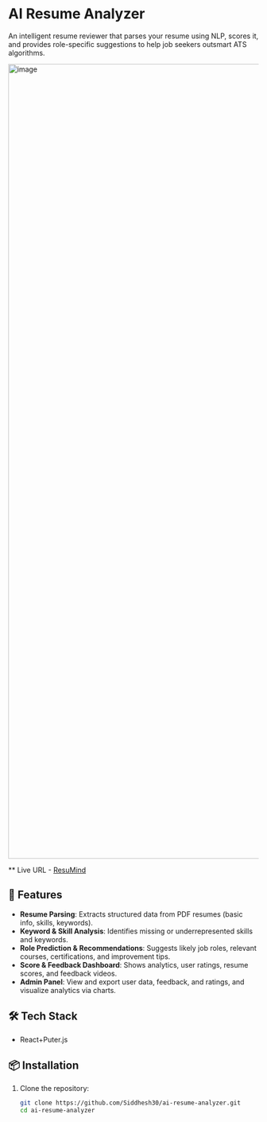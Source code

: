 # AI Resume Analyzer

An intelligent resume reviewer that parses your resume using NLP, scores it, and provides role-specific suggestions to help job seekers outsmart ATS algorithms.

<img width="2936" height="1598" alt="image" src="https://github.com/user-attachments/assets/29b8fc75-3486-4dff-859c-56a95779868a" />

** Live URL - <a href="https://ai-resume-analyzer-brown.vercel.app/">ResuMind</a>

## 🚀 Features

- **Resume Parsing**: Extracts structured data from PDF resumes (basic info, skills, keywords).
- **Keyword & Skill Analysis**: Identifies missing or underrepresented skills and keywords.
- **Role Prediction & Recommendations**: Suggests likely job roles, relevant courses, certifications, and improvement tips.
- **Score & Feedback Dashboard**: Shows analytics, user ratings, resume scores, and feedback videos.
- **Admin Panel**: View and export user data, feedback, and ratings, and visualize analytics via charts.

## 🛠 Tech Stack

- React+Puter.js

## 📦 Installation

1. Clone the repository:  
   ```bash
   git clone https://github.com/Siddhesh30/ai-resume-analyzer.git
   cd ai-resume-analyzer
